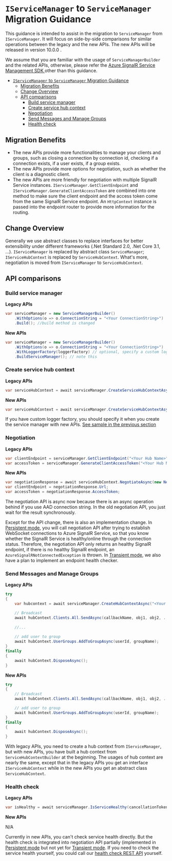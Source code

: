 # `IServiceManager` to `ServiceManager` Migration Guidance

This guidance is intended to assist in the migration to `ServiceManager` from `IServiceManager`. It will focus on side-by-side comparisons for similar operations between the legacy and the new APIs. The new APIs will be released in version 10.0.0 .

We assume that you are familiar with the usage of `ServiceManagerBuilder` and the related APIs, otherwise, please refer the [Azure SignalR Service Management SDK ](management-sdk-guide.md) other than this guidance.
- [`IServiceManager` to `ServiceManager` Migration Guidance](#iservicemanager-to-servicemanager-migration-guidance)
  - [Migration Benefits](#migration-benefits)
  - [Change Overview](#change-overview)
  - [API comparisons](#api-comparisons)
    - [Build service manager](#build-service-manager)
    - [Create service hub context](#create-service-hub-context)
    - [Negotiation](#negotiation)
    - [Send Messages and Manage Groups](#send-messages-and-manage-groups)
    - [Health check](#health-check)



## Migration Benefits
* The new APIs provide more functionalities to manage your clients and groups, such as closing a connection by connection id, checking if a connection exists, if a user exists, if a group exists. 
* The new APIs provide more options for negotiation, such as whether the client is a diagnostic client.
* The new APIs are more friendly for negotiation with multiple SignalR Service instances. `IServiceManager.GetClientEndpoint` and `IServiceManager.GenerateClientAccessToken` are combined into one method to make sure the client endpoint and the access token come from the same SignalR Service endpoint. An `HttpContext` instance is passed into the endpoint router to provide more information for the routing. 
<!--Todo Add link about sharding doc-->

## Change Overview
Generally we use abstract classes to replace interfaces for better extensibility under different frameworks (.Net Standard 2.0, .Net Core 3.1, ...). `IServiceManager` is replaced by abstract class `ServiceManager`; `IServiceHubContext` is replaced by `ServiceHubContext`. What's more, negotiation is moved from `IServiceManager` to `ServiceHubContext`.
## API comparisons
### Build service manager

**Legacy APIs**
```cs
var serviceManager = new ServiceManagerBuilder()
    .WithOptions(o => o.ConnectionString = "<Your ConnectionString>")
    .Build(); //build method is changed
```

**New APIs**
```cs
var serviceManager = new ServiceManagerBuilder()
    .WithOptions(o => o.ConnectionString = "<Your ConnectionString>")
    .WithLoggerFactory(loggerFactory) // optional, specify a custom logger factory instance for the whole management SDK
    .BuildServiceManager(); // note this
```

<!--Add sharding link-->
### Create service hub context

**Legacy APIs**
```cs
var serviceHubContext = await serviceManager.CreateServiceHubContextAsync("<Your Hub Name>", loggerFactory, cancellationToken);
```

**New APIs**
```cs
var serviceHubContext = await serviceManager.CreateServiceHubContextAsync("<Your Hub Name>", cancellationToken);
```

If you have custom logger factory, you should specify it when you create the service manager with new APIs. [See sample in the previous section](#build-service-manager)
### Negotiation

**Legacy APIs**
```cs
var clientEndpoint = serviceManager.GetClientEndpoint("<Your Hub Name>");
var accessToken = serviceManager.GenerateClientAccessToken("<Your Hub Name>", "<Your User ID>");
```

**New APIs**
```cs
var negotiationResponse = await serviceHubContext.NegotiateAsync(new NegotiationOptions(){UserId = "<Your User Id>"});
var clientEndpoint = negotiationResponse.Url;
var accessToken = negotiationResponse.AccessToken;
```
The negotiation API is async now because there is an async operation behind if you use AAD connection string. In the old negotiation API, you just wait for the result synchronously.

Except for the API change, there is also an implementation change. In [Persistent mode](management-sdk-guide.md#transport-type), you will call negotiation API after trying to establish WebSocket connections to Azure SignalR Service, so that you know whether the SignalR Service is healthy/online through the connection status. Therefore, the negotiation API only returns an healthy SignalR endpoint, if there is no healthy SignalR endpoint, an `AzureSignalRNotConnectedException` is thrown. In [Transient mode](management-sdk-guide.md#transport-type), we also have a plan to implement an endpoint health checker.

### Send Messages and Manage Groups
**Legacy APIs**
```cs
try
{
    var hubcontext = await serviceManager.CreateHubContextAsync("<Your Hub Name>");

    // Broadcast
    await hubContext.Clients.All.SendAsync(callbackName, obj1, obj2, ...);
    
    //...
    
    // add user to group
    await hubContext.UserGroups.AddToGroupAsync(userId, groupName);
}
finally
{
    await hubContext.DisposeAsync();
}
```

**New APIs**
```cs
try
{
    // Broadcast
    await hubContext.Clients.All.SendAsync(callbackName, obj1, obj2, ...);

    // add user to group
    await hubContext.UserGroups.AddToGroupAsync(userId, groupName);
}
finally
{
    await hubContext.DisposeAsync();
}
```

With legacy APIs, you need to create a hub context from `IServiceManager`, but with new APIs, you have built a hub context from `ServiceHubContextBuilder` at the beginning. The usages of hub context are nearly the same, except that in the legacy APIs you get an interface `IServiceHubContext` while in the new APIs you get an abstract class `ServiceHubContext`.

### Health check
**Legacy APIs**
```cs
var isHealthy = await serviceManager.IsServiceHealthy(cancellationToken);
```

**New APIs**

N/A

Currently in new APIs, you can't check service health directly. But the health check is integrated into negotiation API partially (implemented in [Persistent mode](management-sdk-guide.md#transport-type) but not yet for [Transient mode](management-sdk-guide.md#transport-type). If you need to check the service health yourself, you could call our [health check REST API](https://docs.microsoft.com/en-us/azure/azure-signalr/signalr-quickstart-rest-api#service-health) yourself.
